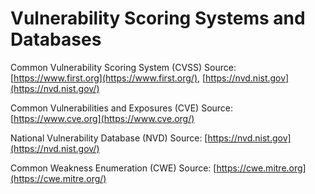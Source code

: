 # Vulnerability Scoring Systems and Databases

Common Vulnerability Scoring System (CVSS) Source: [https://www.first.org](https://www.first.org/), [https://nvd.nist.gov](https://nvd.nist.gov/) 

Common Vulnerabilities and Exposures (CVE) Source: [https://www.cve.org](https://www.cve.org/) 

National Vulnerability Database (NVD) Source: [https://nvd.nist.gov](https://nvd.nist.gov/) 

Common Weakness Enumeration (CWE) Source: [https://cwe.mitre.org](https://cwe.mitre.org/)